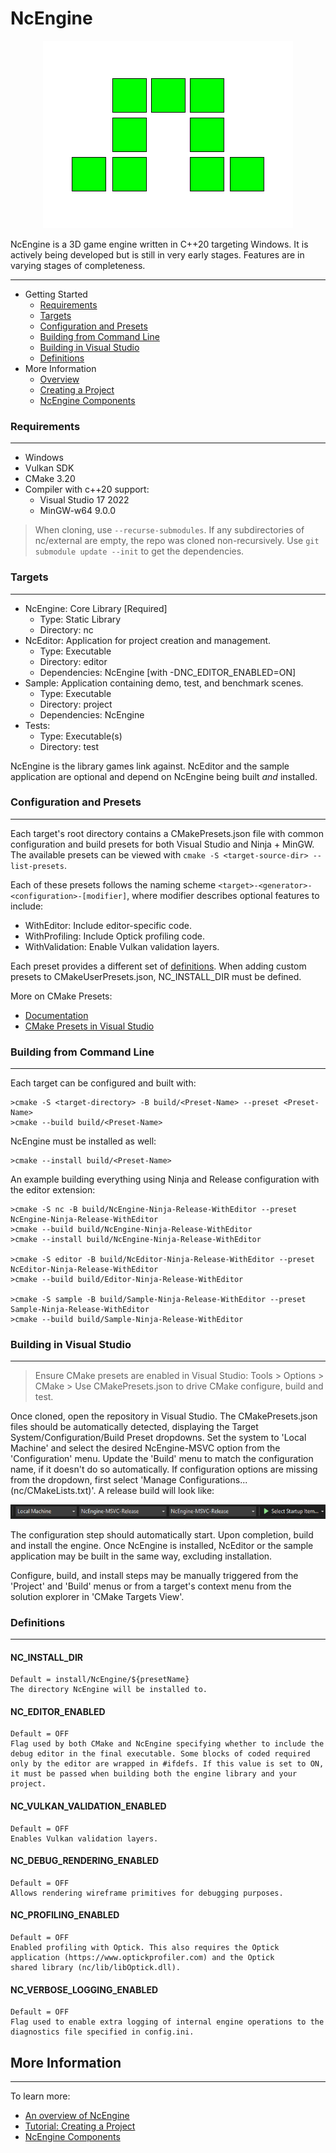 # NcEngine

<p align="center">
  <img src="docs/Logo.png" />
</p>

NcEngine is a 3D game engine written in C++20 targeting Windows. It is actively being developed but is still in very early stages. Features are in varying stages of completeness.

-------------------
* Getting Started
    * [Requirements](#requirements)
    * [Targets](#targets)
    * [Configuration and Presets](#configuration-and-presets)
    * [Building from Command Line](#building-from-command-line)
    * [Building in Visual Studio](#building-in-visual-studio)
    * [Definitions](#definitions)
* More Information
    * [Overview](docs/Overview.md)
    * [Creating a Project](docs/CreatingAProject.md)
    * [NcEngine Components](docs/EngineComponents.md)

### Requirements
----------------
* Windows
* Vulkan SDK
* CMake 3.20
* Compiler with c++20 support:
    * Visual Studio 17 2022
    * MinGW-w64 9.0.0

> When cloning, use `--recurse-submodules`. If any subdirectories of nc/external are empty, the repo was cloned non-recursively. Use `git submodule update --init` to get the dependencies.

### Targets
-----------
* NcEngine: Core Library [Required]
    * Type: Static Library
    * Directory: nc
* NcEditor: Application for project creation and management.
    * Type: Executable
    * Directory: editor
    * Dependencies: NcEngine [with -DNC_EDITOR_ENABLED=ON]
* Sample: Application containing demo, test, and benchmark scenes.
    * Type: Executable
    * Directory: project
    * Dependencies: NcEngine
* Tests:
    * Type: Executable(s)
    * Directory: test

NcEngine is the library games link against. NcEditor and the sample application are optional and depend on NcEngine being built *and* installed.

### Configuration and Presets
-----------------------------
Each target's root directory contains a CMakePresets.json file with common configuration and build presets for both Visual Studio and Ninja + MinGW. The available presets can be viewed with `cmake -S <target-source-dir> --list-presets`.

Each of these presets follows the naming scheme `<target>-<generator>-<configuration>-[modifier]`, where modifier describes optional features to include:
* WithEditor: Include editor-specific code.
* WithProfiling: Include Optick profiling code.
* WithValidation: Enable Vulkan validation layers.

Each preset provides a different set of [definitions](#definitions). When adding custom presets to CMakeUserPresets.json, NC_INSTALL_DIR must be defined.

More on CMake Presets:
* [Documentation](https://cmake.org/cmake/help/latest/manual/cmake-presets.7.html)
* [CMake Presets in Visual Studio](https://docs.microsoft.com/en-us/cpp/build/cmake-presets-vs?view=msvc-170)

### Building from Command Line
------------------------------
Each target can be configured and built with:

```
>cmake -S <target-directory> -B build/<Preset-Name> --preset <Preset-Name>
>cmake --build build/<Preset-Name>
```

NcEngine must be installed as well:
```
>cmake --install build/<Preset-Name>
```

An example building everything using Ninja and Release configuration with the editor extension:
```
>cmake -S nc -B build/NcEngine-Ninja-Release-WithEditor --preset NcEngine-Ninja-Release-WithEditor
>cmake --build build/NcEngine-Ninja-Release-WithEditor
>cmake --install build/NcEngine-Ninja-Release-WithEditor

>cmake -S editor -B build/NcEditor-Ninja-Release-WithEditor --preset NcEditor-Ninja-Release-WithEditor
>cmake --build build/Editor-Ninja-Release-WithEditor

>cmake -S sample -B build/Sample-Ninja-Release-WithEditor --preset Sample-Ninja-Release-WithEditor
>cmake --build build/Sample-Ninja-Release-WithEditor
```

### Building in Visual Studio
-----------------------------

> Ensure CMake presets are enabled in Visual Studio: Tools > Options > CMake > Use CMakePresets.json to drive CMake configure, build and test.

Once cloned, open the repository in Visual Studio. The CMakePresets.json files should be automatically detected, displaying the Target System/Configuration/Build Preset dropdowns. Set the system to 'Local Machine' and select the desired NcEngine-MSVC option from the 'Configuration' menu. Update the 'Build' menu to match the configuration name, if it doesn't do so automatically. If configuration options are missing from the dropdown, first select 'Manage Configurations... (nc/CMakeLists.txt)'. A release build will look like:

<p align="center">
  <img src="docs/visual_studio_control.png" />
</p>

The configuration step should automatically start. Upon completion, build and install the engine. Once NcEngine is installed, NcEditor or the sample application may be built in the same way, excluding installation.

Configure, build, and install steps may be manually triggered from the 'Project' and 'Build' menus or from a target's context menu from the solution explorer in 'CMake Targets View'.

### Definitions
---------------
#### NC_INSTALL_DIR
    Default = install/NcEngine/${presetName}
    The directory NcEngine will be installed to.

#### NC_EDITOR_ENABLED
    Default = OFF
    Flag used by both CMake and NcEngine specifying whether to include the debug editor in the final executable. Some blocks of coded required only by the editor are wrapped in #ifdefs. If this value is set to ON, it must be passed when building both the engine library and your project.

#### NC_VULKAN_VALIDATION_ENABLED
    Default = OFF
    Enables Vulkan validation layers.

#### NC_DEBUG_RENDERING_ENABLED
    Default = OFF
    Allows rendering wireframe primitives for debugging purposes.

#### NC_PROFILING_ENABLED
    Default = OFF
    Enabled profiling with Optick. This also requires the Optick application (https://www.optickprofiler.com) and the Optick
    shared library (nc/lib/libOptick.dll).

#### NC_VERBOSE_LOGGING_ENABLED
    Default = OFF
    Flag used to enable extra logging of internal engine operations to the diagnostics file specified in config.ini.

## More Information
-------------------
To learn more:
* [An overview of NcEngine](docs/Overview.md)
* [Tutorial: Creating a Project](docs/CreatingAProject.md)
* [NcEngine Components](docs/EngineComponents.md)